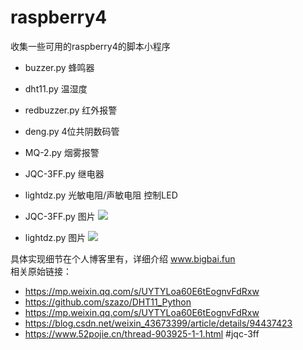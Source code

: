 # raspberry4
收集一些可用的raspberry4的脚本小程序
- buzzer.py   蜂鸣器
- dht11.py    温湿度
- redbuzzer.py  红外报警
- deng.py 4位共阴数码管
- MQ-2.py 烟雾报警
- JQC-3FF.py 继电器
- lightdz.py 光敏电阻/声敏电阻 控制LED



- JQC-3FF.py  图片
![](http://www.bigbai.fun/img/179899A1013F0D48E861AF633FF4BC32.jpg)
- lightdz.py 图片
![](http://www.bigbai.fun/img/20191213162500.png)

具体实现细节在个人博客里有，详细介绍 www.bigbai.fun  
相关原始链接：
- https://mp.weixin.qq.com/s/UYTYLoa60E6tEognvFdRxw
- https://github.com/szazo/DHT11_Python
- https://mp.weixin.qq.com/s/UYTYLoa60E6tEognvFdRxw
- https://blog.csdn.net/weixin_43673399/article/details/94437423
- https://www.52pojie.cn/thread-903925-1-1.html         #jqc-3ff

